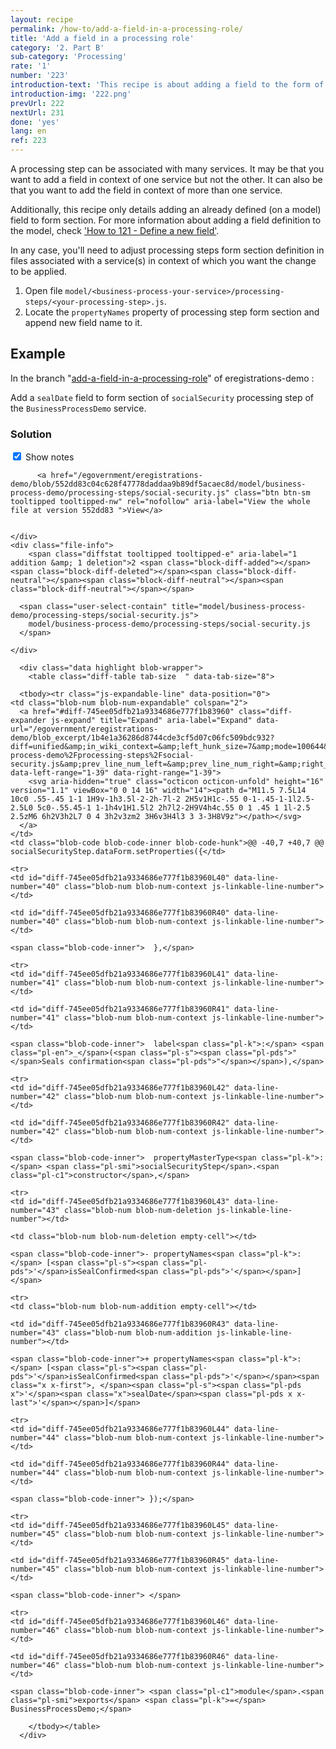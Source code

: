```yaml
---
layout: recipe
permalink: /how-to/add-a-field-in-a-processing-role/
title: 'Add a field in a processing role'
category: '2. Part B'
sub-category: 'Processing'
rate: '1'
number: '223'
introduction-text: 'This recipe is about adding a field to the form of a processing step.'
introduction-img: '222.png'
prevUrl: 222
nextUrl: 231
done: 'yes'
lang: en
ref: 223
---
```


A processing step can be associated with many services. It may be that you want to add a field in context of one service but not the other. It can also be that you want to add the field in context of more than one service.

Additionally, this recipe only details adding an already defined (on a model) field to form section. For more information about adding a field definition to the model, check ['How to 121 - Define a new field'](/how-to/configure-the-determinant-of-a-service/).

In any case, you'll need to adjust processing steps form section definition in files associated with a service(s) in context of which you want the change to be applied.

1. Open file `model/<business-process-your-service>/processing-steps/<your-processing-step>.js`.
2. Locate the `propertyNames` property of processing step form section and append new field name to it.

## Example

In the branch "[add-a-field-in-a-processing-role](https://github.com/egovernment/eregistrations-demo/tree/add-a-field-in-a-processing-role)" of eregistrations-demo :

Add a `sealDate` field to form section of `socialSecurity` processing step of the `BusinessProcessDemo` service.

### Solution

<div id="files" class="diff-view " onclick="window.open('https://github.com/egovernment/eregistrations-demo/compare/add-a-field-in-a-processing-role...add-a-field-in-a-processing-role-solution?#files')">


<a name="diff-745ee05dfb21a9334686e777f1b83960"></a>
<div id="diff-0" class="file js-details-container




             show-inline-notes
           ">
  <div class="file-header" data-path="model/business-process-demo/processing-steps/social-security.js">
    <div class="file-actions">
        <span class="show-file-notes">
          <label>
            <input checked="checked" class="js-toggle-file-notes" type="checkbox">
            Show notes
          </label>
        </span>

          <a href="/egovernment/eregistrations-demo/blob/552dd83c04c628f47778daddaa9b89df5acaec8d/model/business-process-demo/processing-steps/social-security.js" class="btn btn-sm tooltipped tooltipped-nw" rel="nofollow" aria-label="View the whole file at version 552dd83 ">View</a>


    </div>
    <div class="file-info">
        <span class="diffstat tooltipped tooltipped-e" aria-label="1 addition &amp; 1 deletion">2 <span class="block-diff-added"></span><span class="block-diff-deleted"></span><span class="block-diff-neutral"></span><span class="block-diff-neutral"></span><span class="block-diff-neutral"></span></span>

      <span class="user-select-contain" title="model/business-process-demo/processing-steps/social-security.js">
        model/business-process-demo/processing-steps/social-security.js
      </span>

    </div>
  </div>

      <div class="data highlight blob-wrapper">
        <table class="diff-table tab-size  " data-tab-size="8">

      <tbody><tr class="js-expandable-line" data-position="0">
    <td class="blob-num blob-num-expandable" colspan="2">
      <a href="#diff-745ee05dfb21a9334686e777f1b83960" class="diff-expander js-expand" title="Expand" aria-label="Expand" data-url="/egovernment/eregistrations-demo/blob_excerpt/1b4e1a36286d8744cde3cf5d07c06fc509bdc932?diff=unified&amp;in_wiki_context=&amp;left_hunk_size=7&amp;mode=100644&amp;next_line_num_left=40&amp;next_line_num_right=40&amp;path=model%2Fbusiness-process-demo%2Fprocessing-steps%2Fsocial-security.js&amp;prev_line_num_left=&amp;prev_line_num_right=&amp;right_hunk_size=7" data-left-range="1-39" data-right-range="1-39">
        <svg aria-hidden="true" class="octicon octicon-unfold" height="16" version="1.1" viewBox="0 0 14 16" width="14"><path d="M11.5 7.5L14 10c0 .55-.45 1-1 1H9v-1h3.5l-2-2h-7l-2 2H5v1H1c-.55 0-1-.45-1-1l2.5-2.5L0 5c0-.55.45-1 1-1h4v1H1.5l2 2h7l2-2H9V4h4c.55 0 1 .45 1 1l-2.5 2.5zM6 6h2V3h2L7 0 4 3h2v3zm2 3H6v3H4l3 3 3-3H8V9z"></path></svg>
      </a>
    </td>
    <td class="blob-code blob-code-inner blob-code-hunk">@@ -40,7 +40,7 @@ socialSecurityStep.dataForm.setProperties({</td>
  </tr>

    <tr>
    <td id="diff-745ee05dfb21a9334686e777f1b83960L40" data-line-number="40" class="blob-num blob-num-context js-linkable-line-number"></td>

    <td id="diff-745ee05dfb21a9334686e777f1b83960R40" data-line-number="40" class="blob-num blob-num-context js-linkable-line-number"></td>

  <td class="blob-code blob-code-context">

    <span class="blob-code-inner">  },</span>

  </td>
</tr>


    <tr>
    <td id="diff-745ee05dfb21a9334686e777f1b83960L41" data-line-number="41" class="blob-num blob-num-context js-linkable-line-number"></td>

    <td id="diff-745ee05dfb21a9334686e777f1b83960R41" data-line-number="41" class="blob-num blob-num-context js-linkable-line-number"></td>

  <td class="blob-code blob-code-context">

    <span class="blob-code-inner">  label<span class="pl-k">:</span> <span class="pl-en">_</span>(<span class="pl-s"><span class="pl-pds">"</span>Seals confirmation<span class="pl-pds">"</span></span>),</span>

  </td>
</tr>


    <tr>
    <td id="diff-745ee05dfb21a9334686e777f1b83960L42" data-line-number="42" class="blob-num blob-num-context js-linkable-line-number"></td>

    <td id="diff-745ee05dfb21a9334686e777f1b83960R42" data-line-number="42" class="blob-num blob-num-context js-linkable-line-number"></td>

  <td class="blob-code blob-code-context">

    <span class="blob-code-inner">  propertyMasterType<span class="pl-k">:</span> <span class="pl-smi">socialSecurityStep</span>.<span class="pl-c1">constructor</span>,</span>

  </td>
</tr>


    <tr>
    <td id="diff-745ee05dfb21a9334686e777f1b83960L43" data-line-number="43" class="blob-num blob-num-deletion js-linkable-line-number"></td>

    <td class="blob-num blob-num-deletion empty-cell"></td>

  <td class="blob-code blob-code-deletion">

    <span class="blob-code-inner">- propertyNames<span class="pl-k">:</span> [<span class="pl-s"><span class="pl-pds">'</span>isSealConfirmed<span class="pl-pds">'</span></span>]</span>

  </td>
</tr>


    <tr>
    <td class="blob-num blob-num-addition empty-cell"></td>

    <td id="diff-745ee05dfb21a9334686e777f1b83960R43" data-line-number="43" class="blob-num blob-num-addition js-linkable-line-number"></td>

  <td class="blob-code blob-code-addition">

    <span class="blob-code-inner">+ propertyNames<span class="pl-k">:</span> [<span class="pl-s"><span class="pl-pds">'</span>isSealConfirmed<span class="pl-pds">'</span></span><span class="x x-first">, </span><span class="pl-s"><span class="pl-pds x">'</span><span class="x">sealDate</span><span class="pl-pds x x-last">'</span></span>]</span>

  </td>
</tr>


    <tr>
    <td id="diff-745ee05dfb21a9334686e777f1b83960L44" data-line-number="44" class="blob-num blob-num-context js-linkable-line-number"></td>

    <td id="diff-745ee05dfb21a9334686e777f1b83960R44" data-line-number="44" class="blob-num blob-num-context js-linkable-line-number"></td>

  <td class="blob-code blob-code-context">

    <span class="blob-code-inner"> });</span>

  </td>
</tr>


    <tr>
    <td id="diff-745ee05dfb21a9334686e777f1b83960L45" data-line-number="45" class="blob-num blob-num-context js-linkable-line-number"></td>

    <td id="diff-745ee05dfb21a9334686e777f1b83960R45" data-line-number="45" class="blob-num blob-num-context js-linkable-line-number"></td>

  <td class="blob-code blob-code-context">

    <span class="blob-code-inner"> </span>

  </td>
</tr>


    <tr>
    <td id="diff-745ee05dfb21a9334686e777f1b83960L46" data-line-number="46" class="blob-num blob-num-context js-linkable-line-number"></td>

    <td id="diff-745ee05dfb21a9334686e777f1b83960R46" data-line-number="46" class="blob-num blob-num-context js-linkable-line-number"></td>

  <td class="blob-code blob-code-context">

    <span class="blob-code-inner"> <span class="pl-c1">module</span>.<span class="pl-smi">exports</span> <span class="pl-k">=</span> BusinessProcessDemo;</span>

  </td>
</tr>



        </tbody></table>
      </div>
</div>

</div>
